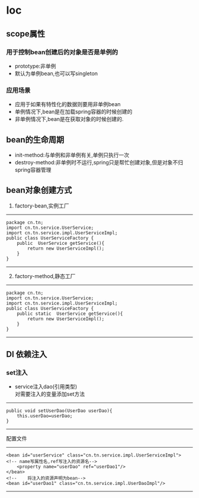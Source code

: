 # Ioc
## scope属性
### 用于控制bean创建后的对象是否是单例的
* prototype:非单例
* 默认为单例bean,也可以写singleton
### 应用场景
* 应用于如果有特性化的数据则要用非单例bean
* 单例情况下,bean是在加载spring容器的时候创建的
* 非单例情况下,bean是在获取对象的时候创建的.
## bean的生命周期
* init-method:与单例和非单例有关,单例只执行一次 
* destroy-method:非单例时不运行,spring只是帮忙创建对象,但是对象不归spring容器管理
## bean对象创建方式
1. factory-bean,实例工厂  
***
    package cn.tn;
    import cn.tn.service.UserService;
    import cn.tn.service.impl.UserServiceImpl;
    public class UserServiceFactory {
        public  UserService getService(){
            return new UserServiceImpl();
        }
    }
***
2. factory-method,静态工厂
***
    package cn.tn;
    import cn.tn.service.UserService;
    import cn.tn.service.impl.UserServiceImpl;
    public class UserServiceFactory {
        public static  UserService getService(){
            return new UserServiceImpl();
        }
    }  
***
## DI 依赖注入
### set注入  
- service注入dao(引用类型)  
   对需要注入的变量添加set方法  
***
    public void setUserDao(UserDao userDao){
        this.userDao=userDao;
    }  
***
配置文件  
***
    <bean id="userService" class="cn.tn.service.impl.UserServiceImpl">
    <!-- name写属性名,ref写注入的资源名-->
		<property name="userDao" ref="userDao1"/>
	</bean>
	<!--	将注入的资源声明为bean-->
	<bean id="userDao1" class="cn.tn.service.impl.UserDaoImpl"/>
***
